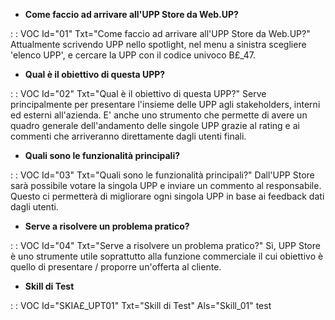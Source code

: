 - **Come faccio ad arrivare all'UPP Store da Web.UP?**

 :  : VOC Id="01" Txt="Come faccio ad arrivare all'UPP Store da Web.UP?"
Attualmente scrivendo UPP nello spotlight, nel menu a sinistra scegliere 'elenco UPP', e cercare la UPP con il codice univoco B£_47.

- **Qual è il obiettivo di questa UPP?**

 :  : VOC Id="02" Txt="Qual è il obiettivo di questa UPP?"
Serve principalmente per presentare l'insieme delle UPP agli stakeholders, interni ed esterni all'azienda. E' anche uno strumento che permette di avere un quadro generale dell'andamento delle singole UPP grazie al rating e ai commenti che arriveranno direttamente dagli utenti finali.

- **Quali sono le funzionalità principali?**

 :  : VOC Id="03" Txt="Quali sono le funzionalità principali?"
Dall'UPP Store sarà possibile votare la singola UPP e inviare un commento al responsabile. Questo ci permetterà di migliorare ogni singola UPP in base ai feedback dati dagli utenti.

- **Serve a risolvere un problema pratico?**

 :  : VOC Id="04" Txt="Serve a risolvere un problema pratico?"
Sì, UPP Store è uno strumente utile soprattutto alla funzione commerciale il cui obiettivo è quello di presentare / proporre un'offerta al cliente.

- **Skill di Test**

 :  : VOC Id="SKIA£_UPT01" Txt="Skill di Test" Als="Skill_01"
test
